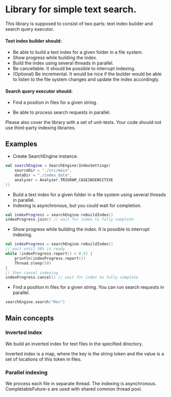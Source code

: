 # Library for simple text search.

This library is supposed to consist of two parts: text index builder and search query executor.

#### Text index builder should:

- Be able to build a text index for a given folder in a file system.
- Show progress while building the index.
- Build the index using several threads in parallel.
- Be cancellable. It should be possible to interrupt indexing.
- (Optional) Be incremental. It would be nice if the builder would be able to listen to the file system changes and update the index accordingly.

#### Search query executor should:

- Find a position in files for a given string.

- Be able to process search requests in parallel.

Please also cover the library with a set of unit-tests. Your code should not use third-party indexing libraries.


## Examples

- Create SearchEngine instance. 
```kotlin
val searchEngine = SearchEngine(IndexSettings(
    sourceDir = "./src/main",
    dataDir = "./index_data",
    analyzer = Analyzer.TRIGRAM_CASEINSENSITIVE
))
```

- Build a text index for a given folder in a 
  file system using several threads in parallel. 
- Indexing is asynchronous, but you could wait for completion.
```kotlin
val indexProgress = searchEngine.rebuildIndex()
indexProgress.join() // wait for index to fully complete
```

- Show progress while building the index. It is possible to interrupt indexing.
```kotlin
val indexProgress = searchEngine.rebuildIndex()
// wait until 50% is ready
while (indexProgress.report() < 0.5) {
    println(indexProgress.report())
    Thread.sleep(50)
}
// then cancel indexing
indexProgress.cancel() // wait for index to fully complete
```

- Find a position in files for a given string. 
  You can run search requests in parallel.
```kotlin
searchEngine.search("Rec")
```

## Main concepts

### Inverted index
We build an inverted index for text files in the specified directory.

Inverted index is a map, where the key is the string token and the value is a set of locations of this token in files.



### Parallel indexing

We process each file in separate thread. The indexing is asynchronous. 
CompletableFuture-s are used with shared common thread pool.
